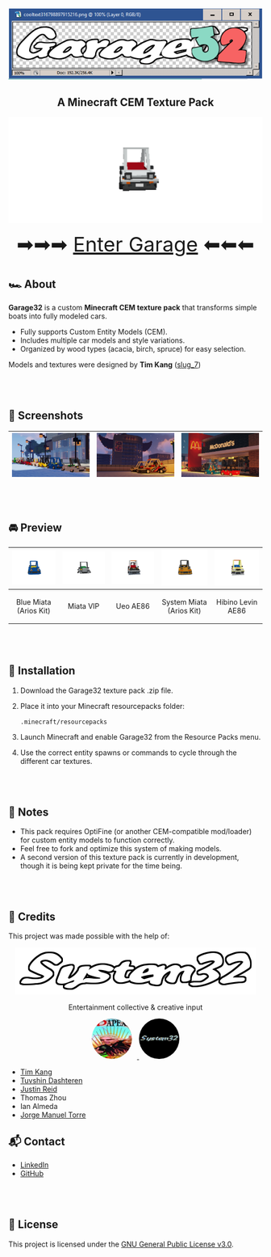 <p align="center">
  <img src=".assets/logos//Garage32.png"/>
</p>

<h2 align="center"><b>A Minecraft CEM Texture Pack</b></h2>

<p align="center">
  <img src=".assets/gifs/main_AE86.gif"/>
</p>

<p align="center">
  <span style="font-size:40px;">➡➡➡ <a href=".assets/GARAGE.md">Enter Garage</a> ⬅⬅⬅</span>
</p>

<div style="margin-top:40px;"></div>

## 🏎️ About

**Garage32** is a custom **Minecraft CEM texture pack** that transforms simple boats into fully modeled cars.   

-   Fully supports Custom Entity Models (CEM).
-   Includes multiple car models and style variations.
-   Organized by wood types (acacia, birch, spruce) for easy selection.

Models and textures were designed by **Tim Kang** ([slug_7](https://www.instagram.com/slug_7/))

<div style="margin-top:80px;"></div>

## 📸 Screenshots

| <img src=".assets/screenshots/roster.png" width="250"/> | <img src=".assets/screenshots/office.png" width="250"/> | <img src=".assets/screenshots/mcd.png" width="250"/> |
|---------------------------------------------------------|---------------------------------------------------------|-------------------------------------------------------|

<div style="margin-top:80px;"></div>

## 🚘 Preview

| <img src=".assets/gifs/BlueMiataAriosKit.gif" width="180"/> | <img src=".assets/gifs/MiataVip.gif" width="180"/> | <img src=".assets/gifs/UeoAE86.gif" width="180"/> | <img src=".assets/gifs/SystemMiataAriosKit.gif" width="180"/> | <img src=".assets/gifs/HibinoLevinAE86.gif" width="180"/> |
|:----------------------------------------------------------:|:-------------------------------------------------:|:-------------------------------------------------:|:------------------------------------------------------------:|:----------------------------------------------------------:|
| <p align="center">Blue Miata<br>(Arios Kit)</p>            | <p align="center">Miata VIP</p>                   | <p align="center">Ueo AE86</p>                   | <p align="center">System Miata<br>(Arios Kit)</p>            | <p align="center">Hibino Levin AE86</p>                   |

<div style="margin-top:80px;"></div>

## 🔧 Installation

1.  Download the Garage32 texture pack .zip file.

2.  Place it into your Minecraft resourcepacks folder:

        .minecraft/resourcepacks

3.  Launch Minecraft and enable Garage32 from the Resource Packs menu.

4.  Use the correct entity spawns or commands to cycle through the
    different car textures.

<div style="margin-top:80px;"></div>

## 📝 Notes

-   This pack requires OptiFine (or another CEM-compatible mod/loader)
    for custom entity models to function correctly.  
-   Feel free to fork and optimize this system of making models.  
-   A second version of this texture pack is currently in development, though it is being kept private for the time being.

<div style="margin-top:80px;"></div>

## 👥 Credits

This project was made possible with the help of:

<p align="center">
  <img src=".assets/logos/syslogo.png"/>
</p>

<p align="center">
Entertainment collective & creative input</a>
</p>

<p align="center">
  <a href="https://www.youtube.com/@sys32ent">
    <img src=".assets/logos/sys32entYT.jpg" width="80" style="border-radius:50%; margin-right:10px;"/>
  </a>
  <a href="https://www.instagram.com/sys32ent/">
    <img src=".assets/logos/sys32entInsta.jpg" width="80" style="border-radius:50%;"/>
  </a>
</p>




- [Tim Kang](https://www.instagram.com/slug_7/)
- [Tuvshin Dashteren](https://www.linkedin.com/in/tuvshindash/)
- [Justin Reid](https://www.linkedin.com/in/justin-mreid/)
- Thomas Zhou
- Ian Almeda
- [Jorge Manuel Torre](https://github.com/slumpy666)

## 📬 Contact
- [LinkedIn](https://www.linkedin.com/in/jmt1006/)
- [GitHub](https://github.com/slumpy666)

<div style="margin-top:80px;"></div>

## 📜 License
This project is licensed under the [GNU General Public License v3.0](LICENSE).